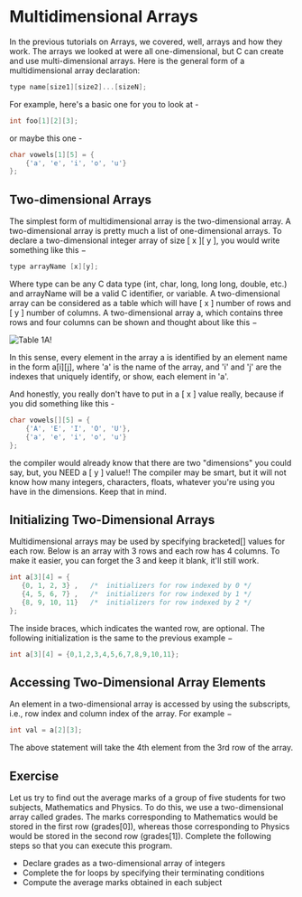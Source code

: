 # Multidimensional Arrays

In the previous tutorials on Arrays, we covered, well, arrays and how they work. The arrays we looked at were all one-dimensional, but C can create and use multi-dimensional arrays. Here is the general form of a multidimensional array declaration:

```c
type name[size1][size2]...[sizeN];
```

For example, here's a basic one for you to look at -

```c
int foo[1][2][3];
```

or maybe this one -

```c
char vowels[1][5] = {
    {'a', 'e', 'i', 'o', 'u'}
};
```

## Two-dimensional Arrays

The simplest form of multidimensional array is the two-dimensional array. A two-dimensional array is pretty much a list of one-dimensional arrays. To declare a two-dimensional integer array of size [ x ][ y ], you would write something like this −

```c
type arrayName [x][y];
```

Where type can be any C data type (int, char, long, long long, double, etc.) and arrayName will be a valid C identifier, or variable. A two-dimensional array can be considered as a table which will have [ x ] number of rows and [ y ] number of columns. A two-dimensional array a, which contains three rows and four columns can be shown and thought about like this −

![Table 1A!](https://www.tutorialspoint.com/cprogramming/images/two_dimensional_arrays.jpg)

In this sense, every element in the array a is identified by an element name in the form a[i][j], where 'a' is the name of the array, and 'i' and 'j' are the indexes that uniquely identify, or show, each element in 'a'.

And honestly, you really don't have to put in a [ x ] value really, because if you did something like this -

```c
char vowels[][5] = {
    {'A', 'E', 'I', 'O', 'U'},
    {'a', 'e', 'i', 'o', 'u'}
};
```

the compiler would already know that there are two "dimensions" you could say, but, you NEED a [ y ] value!! The compiler may be smart, but it will not know how many integers, characters, floats, whatever you're using you have in the dimensions. Keep that in mind.

## Initializing Two-Dimensional Arrays

Multidimensional arrays may be used by specifying bracketed[] values for each row. Below is an array with 3 rows and each row has 4 columns. To make it easier, you can forget the 3 and keep it blank, it'll still work.

```c
int a[3][4] = {  
   {0, 1, 2, 3} ,   /*  initializers for row indexed by 0 */
   {4, 5, 6, 7} ,   /*  initializers for row indexed by 1 */
   {8, 9, 10, 11}   /*  initializers for row indexed by 2 */
};
```

The inside braces, which indicates the wanted row, are optional. The following initialization is the same to the previous example −

```c
int a[3][4] = {0,1,2,3,4,5,6,7,8,9,10,11};
```

## Accessing Two-Dimensional Array Elements

An element in a two-dimensional array is accessed by using the subscripts, i.e., row index and column index of the array. For example −

```c
int val = a[2][3];
```

The above statement will take the 4th element from the 3rd row of the array.

## Exercise

Let us try to find out the average marks of a group of five students for two subjects, Mathematics and Physics. To do this, we use a two-dimensional array called grades. The marks corresponding to Mathematics would be stored in the first row (grades[0]), whereas those corresponding to Physics would be stored in the second row (grades[1]). Complete the following steps so that you can execute this program.

- Declare grades as a two-dimensional array of integers
- Complete the for loops by specifying their terminating conditions
- Compute the average marks obtained in each subject

